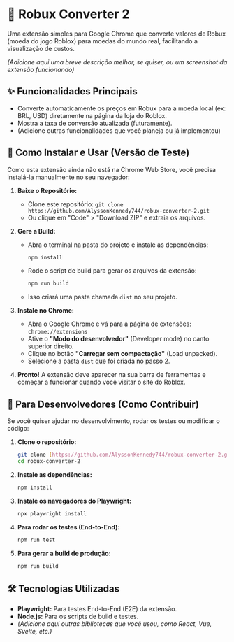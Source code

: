 # 🤖 Robux Converter 2

Uma extensão simples para Google Chrome que converte valores de Robux (moeda do jogo Roblox) para moedas do mundo real, facilitando a visualização de custos.

*(Adicione aqui uma breve descrição melhor, se quiser, ou um screenshot da extensão funcionando)*

## ✨ Funcionalidades Principais

* Converte automaticamente os preços em Robux para a moeda local (ex: BRL, USD) diretamente na página da loja do Roblox.
* Mostra a taxa de conversão atualizada (futuramente).
* (Adicione outras funcionalidades que você planeja ou já implementou)

## 🚀 Como Instalar e Usar (Versão de Teste)

Como esta extensão ainda não está na Chrome Web Store, você precisa instalá-la manualmente no seu navegador:

1.  **Baixe o Repositório:**
    * Clone este repositório: `git clone https://github.com/AlyssonKennedy744/robux-converter-2.git`
    * Ou clique em "Code" > "Download ZIP" e extraia os arquivos.

2.  **Gere a Build:**
    * Abra o terminal na pasta do projeto e instale as dependências:
        ```bash
        npm install
        ```
    * Rode o script de build para gerar os arquivos da extensão:
        ```bash
        npm run build
        ```
    * Isso criará uma pasta chamada `dist` no seu projeto.

3.  **Instale no Chrome:**
    * Abra o Google Chrome e vá para a página de extensões: `chrome://extensions`
    * Ative o **"Modo do desenvolvedor"** (Developer mode) no canto superior direito.
    * Clique no botão **"Carregar sem compactação"** (Load unpacked).
    * Selecione a pasta `dist` que foi criada no passo 2.

4.  **Pronto!** A extensão deve aparecer na sua barra de ferramentas e começar a funcionar quando você visitar o site do Roblox.

## 🔧 Para Desenvolvedores (Como Contribuir)

Se você quiser ajudar no desenvolvimento, rodar os testes ou modificar o código:

1.  **Clone o repositório:**
    ```bash
    git clone [https://github.com/AlyssonKennedy744/robux-converter-2.git](https://github.com/AlyssonKennedy744/robux-converter-2.git)
    cd robux-converter-2
    ```

2.  **Instale as dependências:**
    ```bash
    npm install
    ```

3.  **Instale os navegadores do Playwright:**
    ```bash
    npx playwright install
    ```

4.  **Para rodar os testes (End-to-End):**
    ```bash
    npm run test
    ```

5.  **Para gerar a build de produção:**
    ```bash
    npm run build
    ```

## 🛠️ Tecnologias Utilizadas

* **Playwright:** Para testes End-to-End (E2E) da extensão.
* **Node.js:** Para os scripts de build e testes.
* *(Adicione aqui outras bibliotecas que você usou, como React, Vue, Svelte, etc.)*